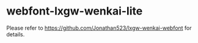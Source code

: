 # webfont-lxgw-wenkai-lite

Please refer to https://github.com/Jonathan523/lxgw-wenkai-webfont for details.
